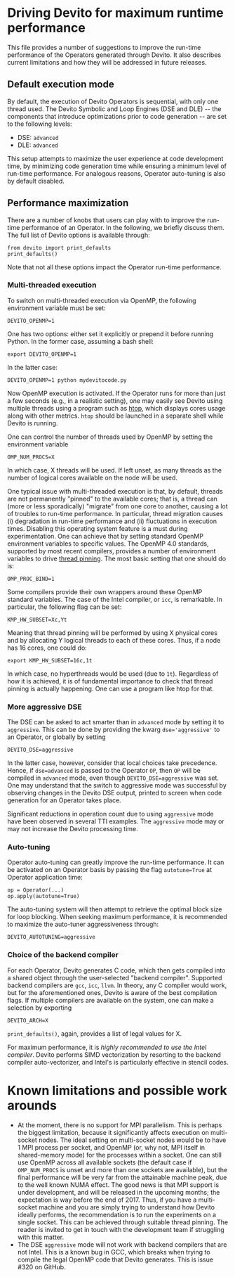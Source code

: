 # Driving Devito for maximum runtime performance

This file provides a number of suggestions to improve the run-time performance
of the Operators generated through Devito. It also describes current
limitations and how they will be addressed in future releases.

## Default execution mode

By default, the execution of Devito Operators is sequential, with only one
thread used. The Devito Symbolic and Loop Engines (DSE and DLE) -- the
components that introduce optimizations prior to code generation -- are set to
the following levels:
 * DSE: `advanced`
 * DLE: `advanced`

This setup attempts to maximize the user experience at code development time,
by minimizing code generation time while ensuring a minimum level of run-time
performance. For analogous reasons, Operator auto-tuning is also by default
disabled.

## Performance maximization

There are a number of knobs that users can play with to improve the run-time
performance of an Operator. In the following, we briefly discuss them. The
full list of Devito options is available through:
```
from devito import print_defaults
print_defaults()
```
Note that not all these options impact the Operator run-time performance.

### Multi-threaded execution

To switch on multi-threaded execution via OpenMP, the following environment
variable must be set:
```
DEVITO_OPENMP=1
```
One has two options: either set it explicitly or prepend it before running
Python. In the former case, assuming a bash shell:
```
export DEVITO_OPENMP=1
```
In the latter case:
```
DEVITO_OPENMP=1 python mydevitocode.py
```

Now OpenMP execution is activated. If the Operator runs for more than just a
few seconds (e.g., in a realistic setting), one may easily see Devito using
multiple threads using a program such as [htop](http://hisham.hm/htop/), which
displays cores usage along with other metrics. `htop` should be launched in a
separate shell while Devito is running.

One can control the number of threads used by OpenMP by setting the
environment variable
```
OMP_NUM_PROCS=X
```
In which case, X threads will be used. If left unset, as many threads as the
number of logical cores available on the node will be used.

One typical issue with multi-threaded execution is that, by default, threads
are not permanently "pinned" to the available cores; that is, a thread can
(more or less sporadically) "migrate" from one core to another, causing a lot
of troubles to run-time performance. In particular, thread migration causes (i)
degradation in run-time performance and (ii) fluctuations in execution times.
Disabling this operating system feature is a must during experimentation. One
can achieve that by setting standard OpenMP environment variables to specific
values. The OpenMP 4.0 standards, supported by most recent compilers, provides
a number of environment variables to drive [thread
pinning](http://www.openmp.org/wp-content/uploads/OpenMP4.0.0.pdf). The most
basic setting that one should do is:
```
OMP_PROC_BIND=1
```

Some compilers provide their own wrappers around these OpenMP standard
variables. The case of the Intel compiler, or `icc`, is remarkable. In
particular, the following flag can be set:
```
KMP_HW_SUBSET=Xc,Yt
```
Meaning that thread pinning will be performed by using X physical cores and by
allocating Y logical threads to each of these cores. Thus, if a node has 16
cores, one could do:
```
export KMP_HW_SUBSET=16c,1t
```
In which case, no hyperthreads would be used (due to `1t`).
Regardless of how it is achieved, it is of fundamental importance to check
that thread pinning is actually happening. One can use a program like htop for
that.

### More aggressive DSE

The DSE can be asked to act smarter than in `advanced` mode by setting it to
`aggressive`. This can be done by providing the kwarg `dse='aggressive'` to an
Operator, or globally by setting
```
DEVITO_DSE=aggressive
```
In the latter case, however, consider that local choices take precedence.
Hence, if `dse=advanced` is passed to the Operator `OP`, then `OP` will be
compiled in `advanced` mode, even though `DEVITO_DSE=aggressive` was set.
One may understand that the switch to aggressive mode was successful by
observing changes in the Devito DSE output, printed to screen when code
generation for an Operator takes place.

Significant reductions in operation count due to using `aggressive` mode have
been observed in several TTI examples. The `aggressive` mode may or may not
increase the Devito processing time.

### Auto-tuning

Operator auto-tuning can greatly improve the run-time performance. It can be
activated on an Operator basis by passing the flag `autotune=True` at
Operator application time:
```
op = Operator(...)
op.apply(autotune=True)
```
The auto-tuning system will then attempt to retrieve the optimal block size for
loop blocking. When seeking maximum performance, it is recommended to maximize the
auto-tuner aggressiveness through:
```
DEVITO_AUTOTUNING=aggressive
```

### Choice of the backend compiler

For each Operator, Devito generates C code, which then gets compiled into a
shared object through the user-selected "backend compiler". Supported backend
compilers are `gcc`, `icc`, `llvm`. In theory, any C compiler would work, but
for the aforementioned ones, Devito is aware of the best compilation flags. If
multiple compilers are available on the system, one can make a selection by
exporting
```
DEVITO_ARCH=X
```
`print_defaults()`, again, provides a list of legal values for X.

For maximum performance, it is *highly recommended to use the Intel compiler*.
Devito performs SIMD vectorization by resorting to the backend compiler
auto-vectorizer, and Intel's is particularly effective in stencil codes.

# Known limitations and possible work arounds

 * At the moment, there is no support for MPI parallelism. This is perhaps the
   biggest limitation, because it significantly affects execution on
   multi-socket nodes.  The ideal setting on multi-socket nodes would be to
   have 1 MPI process per socket, and OpenMP (or, why not, MPI itself in
   shared-memory mode) for the processes within a socket. One can still use
   OpenMP across all available sockets (the default case if `OMP_NUM_PROCS` is
   unset and more than one sockets are available), but the final performance
   will be very far from the attainable machine peak, due to the well known
   NUMA effect.
   The good news is that MPI support is under development, and will be released
   in the upcoming months; the expectation is way before the end of 2017. Thus,
   if you have a multi-socket machine and you are simply trying to understand
   how Devito ideally performs, the recommendation is to run the experiments on
   a single socket. This can be achieved through suitable thread pinning.  The
   reader is invited to get in touch with the development team if struggling
   with this matter.
 * The DSE `aggressive` mode will not work with backend compilers that are not
   Intel. This is a known bug in GCC, which breaks when trying to compile the
   legal OpenMP code that Devito generates. This is issue #320 on GitHub.
